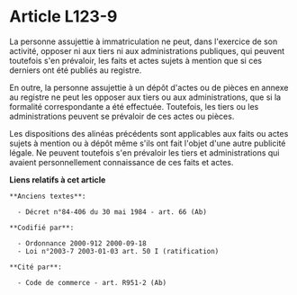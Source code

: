 # Article L123-9

La personne assujettie à immatriculation ne peut, dans l'exercice de son activité, opposer ni aux tiers ni aux
administrations publiques, qui peuvent toutefois s'en prévaloir, les faits et actes sujets à mention que si ces derniers ont
été publiés au registre.

En outre, la personne assujettie à un dépôt d'actes ou de pièces en annexe au registre ne peut les opposer aux tiers ou aux
administrations, que si la formalité correspondante a été effectuée. Toutefois, les tiers ou les administrations peuvent se
prévaloir de ces actes ou pièces.

Les dispositions des alinéas précédents sont applicables aux faits ou actes sujets à mention ou à dépôt même s'ils ont fait
l'objet d'une autre publicité légale. Ne peuvent toutefois s'en prévaloir les tiers et administrations qui avaient
personnellement connaissance de ces faits et actes.

**Liens relatifs à cet article**

	**Anciens textes**:

	  - Décret n°84-406 du 30 mai 1984 - art. 66 (Ab)

	**Codifié par**:

	  - Ordonnance 2000-912 2000-09-18
	  - Loi n°2003-7 2003-01-03 art. 50 I (ratification)

	**Cité par**:

	  - Code de commerce - art. R951-2 (Ab)
